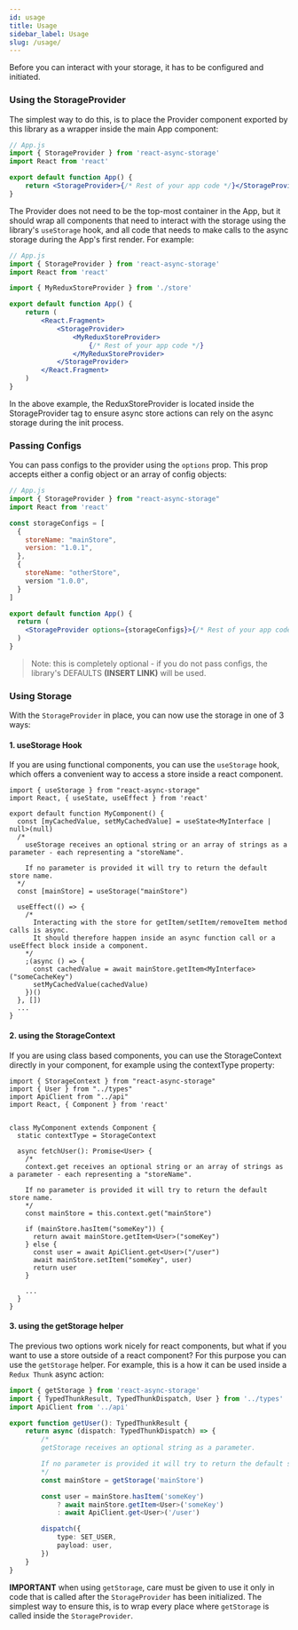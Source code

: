 ```yaml
---
id: usage
title: Usage
sidebar_label: Usage
slug: /usage/
---
```


Before you can interact with your storage, it has to be configured and initiated.

### Using the StorageProvider

The simplest way to do this, is to place the Provider component exported by this library as a wrapper inside the main App component:

```jsx
// App.js
import { StorageProvider } from 'react-async-storage'
import React from 'react'

export default function App() {
    return <StorageProvider>{/* Rest of your app code */}</StorageProvider>
}
```

The Provider does not need to be the top-most container in the App, but it should wrap all components that need to interact with the storage using the library's `useStorage` hook, and all code that needs to make calls to the async storage during the App's first render. For example:

```jsx
// App.js
import { StorageProvider } from 'react-async-storage'
import React from 'react'

import { MyReduxStoreProvider } from './store'

export default function App() {
    return (
        <React.Fragment>
            <StorageProvider>
                <MyReduxStoreProvider>
                    {/* Rest of your app code */}
                </MyReduxStoreProvider>
            </StorageProvider>
        </React.Fragment>
    )
}
```

In the above example, the ReduxStoreProvider is located inside the StorageProvider tag to ensure async store actions can rely on the async storage during the init process.

### Passing Configs

You can pass configs to the provider using the `options` prop. This prop accepts either a config object or an array of config objects:

```jsx
// App.js
import { StorageProvider } from "react-async-storage"
import React from 'react'

const storageConfigs = [
  {
    storeName: "mainStore",
    version: "1.0.1",
  },
  {
    storeName: "otherStore",
    version "1.0.0",
  }
]

export default function App() {
  return (
    <StorageProvider options={storageConfigs}>{/* Rest of your app code */}</StorageProvider>
  )
}
```

> Note: this is completely optional - if you do not pass configs, the library's DEFAULTS **(INSERT LINK)** will be used.

### Using Storage

With the `StorageProvider` in place, you can now use the storage in one of 3 ways:

#### 1. useStorage Hook

If you are using functional components, you can use the `useStorage` hook, which offers a convenient way to access a store inside a react component.

```tsx
import { useStorage } from "react-async-storage"
import React, { useState, useEffect } from 'react'

export default function MyComponent() {
  const [myCachedValue, setMyCachedValue] = useState<MyInterface | null>(null)
  /*
    useStorage receives an optional string or an array of strings as a parameter - each representing a "storeName".

    If no parameter is provided it will try to return the default store name.
  */
  const [mainStore] = useStorage("mainStore")

  useEffect(() => {
    /*
      Interacting with the store for getItem/setItem/removeItem method calls is async.
      It should therefore happen inside an async function call or a useEffect block inside a component.
    */
    ;(async () => {
      const cachedValue = await mainStore.getItem<MyInterface>("someCacheKey")
      setMyCachedValue(cachedValue)
    })()
  }, [])
  ...
}
```

#### 2. using the StorageContext

If you are using class based components, you can use the StorageContext directly in your component, for example using the contextType property:

```tsx
import { StorageContext } from "react-async-storage"
import { User } from "../types"
import ApiClient from "../api"
import React, { Component } from 'react'


class MyComponent extends Component {
  static contextType = StorageContext

  async fetchUser(): Promise<User> {
    /*
    context.get receives an optional string or an array of strings as a parameter - each representing a "storeName".

    If no parameter is provided it will try to return the default store name.
    */
    const mainStore = this.context.get("mainStore")

    if (mainStore.hasItem("someKey")) {
      return await mainStore.getItem<User>("someKey")
    } else {
      const user = await ApiClient.get<User>("/user")
      await mainStore.setItem("someKey", user)
      return user
    }

    ...
  }
}
```

#### 3. using the getStorage helper

The previous two options work nicely for react components, but what if you want to use a store outside of a react component? For this purpose you can use the `getStorage` helper. For example, this is a how it can be used inside a `Redux Thunk` async action:

```ts
import { getStorage } from 'react-async-storage'
import { TypedThunkResult, TypedThunkDispatch, User } from '../types'
import ApiClient from '../api'

export function getUser(): TypedThunkResult {
    return async (dispatch: TypedThunkDispatch) => {
        /*
        getStorage receives an optional string as a parameter.

        If no parameter is provided it will try to return the default store name.
        */
        const mainStore = getStorage('mainStore')

        const user = mainStore.hasItem('someKey')
            ? await mainStore.getItem<User>('someKey')
            : await ApiClient.get<User>('/user')

        dispatch({
            type: SET_USER,
            payload: user,
        })
    }
}
```

**IMPORTANT** when using `getStorage`, care must be given to use it only in code that is called after the `StorageProvider` has been initialized. The simplest way to ensure this, is to wrap every place where `getStorage` is called inside the `StorageProvider`.
